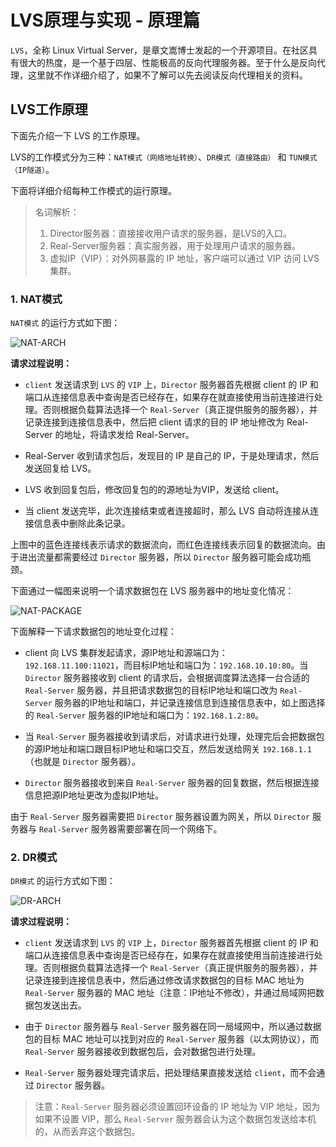 # LVS原理与实现 - 原理篇

`LVS`，全称 Linux Virtual Server，是章文嵩博士发起的一个开源项目。在社区具有很大的热度，是一个基于四层、性能极高的反向代理服务器。至于什么是反向代理，这里就不作详细介绍了，如果不了解可以先去阅读反向代理相关的资料。

## LVS工作原理

下面先介绍一下 LVS 的工作原理。

LVS的工作模式分为三种：`NAT模式（网络地址转换）`、`DR模式（直接路由）` 和 `TUN模式（IP隧道）`。

下面将详细介绍每种工作模式的运行原理。

>   名词解析：
>
>   1.  Director服务器：直接接收用户请求的服务器，是LVS的入口。
>   2.  Real-Server服务器：真实服务器，用于处理用户请求的服务器。
>   3.  虚拟IP（VIP）：对外网暴露的 IP 地址，客户端可以通过 VIP 访问 LVS 集群。

### 1. NAT模式

`NAT模式` 的运行方式如下图：

![NAT-ARCH](https://raw.githubusercontent.com/liexusong/linux-source-code-analyze/master/images/nat-arch.jpg)

__请求过程说明：__

*   `client` 发送请求到 `LVS` 的 `VIP` 上，`Director` 服务器首先根据 client 的 IP 和端口从连接信息表中查询是否已经存在，如果存在就直接使用当前连接进行处理。否则根据负载算法选择一个 `Real-Server`（真正提供服务的服务器），并记录连接到连接信息表中，然后把 client 请求的目的 IP 地址修改为 Real-Server 的地址，将请求发给 Real-Server。

*   Real-Server 收到请求包后，发现目的 IP 是自己的 IP，于是处理请求，然后发送回复给 LVS。

*   LVS 收到回复包后，修改回复包的的源地址为VIP，发送给 client。

*   当 client 发送完毕，此次连接结束或者连接超时，那么 LVS 自动将连接从连接信息表中删除此条记录。

上图中的蓝色连接线表示请求的数据流向，而红色连接线表示回复的数据流向。由于进出流量都需要经过 `Director` 服务器，所以 `Director` 服务器可能会成功瓶颈。

下面通过一幅图来说明一个请求数据包在 LVS 服务器中的地址变化情况：

![NAT-PACKAGE](https://raw.githubusercontent.com/liexusong/linux-source-code-analyze/master/images/nat-package.jpg)

下面解释一下请求数据包的地址变化过程：

*   client 向 LVS 集群发起请求，源IP地址和源端口为：`192.168.11.100:11021`，而目标IP地址和端口为：`192.168.10.10:80`。当 `Director` 服务器接收到 client 的请求后，会根据调度算法选择一台合适的 `Real-Server` 服务器，并且把请求数据包的目标IP地址和端口改为 `Real-Server` 服务器的IP地址和端口，并记录连接信息到连接信息表中，如上图选择的 `Real-Server` 服务器的IP地址和端口为：`192.168.1.2:80`。

*   当 `Real-Server` 服务器接收到请求后，对请求进行处理，处理完后会把数据包的源IP地址和端口跟目标IP地址和端口交互，然后发送给网关 `192.168.1.1`（也就是 `Director` 服务器）。

*   `Director` 服务器接收到来自 `Real-Server` 服务器的回复数据，然后根据连接信息把源IP地址更改为虚拟IP地址。

由于 `Real-Server` 服务器需要把 `Director` 服务器设置为网关，所以 `Director` 服务器与 `Real-Server` 服务器需要部署在同一个网络下。

### 2. DR模式

`DR模式` 的运行方式如下图：

![DR-ARCH](https://raw.githubusercontent.com/liexusong/linux-source-code-analyze/master/images/dr-arch.jpg)

__请求过程说明：__

*   `client` 发送请求到 `LVS` 的 `VIP` 上，`Director` 服务器首先根据 client 的 IP 和端口从连接信息表中查询是否已经存在，如果存在就直接使用当前连接进行处理。否则根据负载算法选择一个 `Real-Server`（真正提供服务的服务器），并记录连接到连接信息表中，然后通过修改请求数据包的目标 MAC 地址为 `Real-Server` 服务器的 MAC 地址（注意：IP地址不修改），并通过局域网把数据包发送出去。

*   由于 `Director` 服务器与 `Real-Server` 服务器在同一局域网中，所以通过数据包的目标 MAC 地址可以找到对应的 `Real-Server` 服务器（以太网协议），而 `Real-Server` 服务器接收到数据包后，会对数据包进行处理。

*   `Real-Server` 服务器处理完请求后，把处理结果直接发送给 `client`，而不会通过 `Director` 服务器。

> 注意：`Real-Server` 服务器必须设置回环设备的 IP 地址为 VIP 地址，因为如果不设置 VIP，那么 `Real-Server` 服务器会认为这个数据包发送给本机的，从而丢弃这个数据包。
